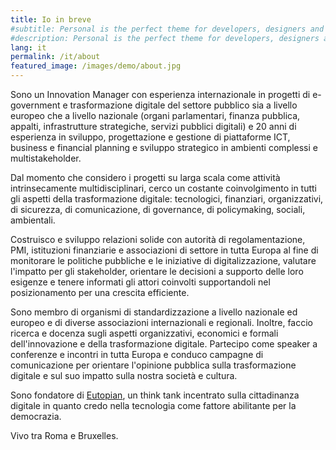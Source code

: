 ```yaml
---
title: Io in breve
#subtitle: Personal is the perfect theme for developers, designers and other creatives.
#description: Personal is the perfect theme for developers, designers and other creatives.
lang: it
permalink: /it/about
featured_image: /images/demo/about.jpg
---
```


Sono un Innovation Manager con esperienza internazionale in progetti di e-government e trasformazione digitale del settore pubblico sia a livello europeo che a livello nazionale (organi parlamentari, finanza pubblica, appalti, infrastrutture strategiche, servizi pubblici digitali) e 20 anni di esperienza in sviluppo, progettazione e gestione di piattaforme ICT, business e financial planning e sviluppo strategico in ambienti complessi e multistakeholder.

Dal momento che considero i progetti su larga scala come attività intrinsecamente multidisciplinari, cerco un costante coinvolgimento in tutti gli aspetti della trasformazione digitale: tecnologici, finanziari, organizzativi, di sicurezza, di comunicazione, di governance, di policymaking, sociali, ambientali.

Costruisco e sviluppo relazioni solide con autorità di regolamentazione, PMI, istituzioni finanziarie e associazioni di settore in tutta Europa al fine di monitorare le politiche pubbliche e le iniziative di digitalizzazione, valutare l'impatto per gli stakeholder, orientare le decisioni a supporto delle loro esigenze e tenere informati gli attori coinvolti supportandoli nel posizionamento per una crescita efficiente.

Sono membro di organismi di standardizzazione a livello nazionale ed europeo e di diverse associazioni internazionali e regionali. Inoltre, faccio ricerca e docenza sugli aspetti organizzativi, economici e formali dell'innovazione e della trasformazione digitale. Partecipo come speaker a conferenze e incontri in tutta Europa e conduco campagne di comunicazione per orientare l'opinione pubblica sulla trasformazione digitale e sul suo impatto sulla nostra società e cultura.

Sono fondatore di <a href="https://eutopian.eu" target="_blank">Eutopian</a>, un think tank incentrato sulla cittadinanza digitale in quanto credo nella tecnologia come fattore abilitante per la democrazia.

Vivo tra Roma e Bruxelles.
